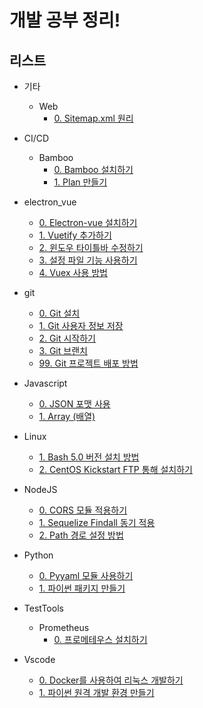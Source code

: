 # 개발 공부 정리!

## 리스트
- 기타
  - Web
    - [0. Sitemap.xml 원리](https://github.com/gwangildev/development-study/blob/master/ETC/Web/000-2020_04_29-0.%20Sitemap_xml%20%EC%9B%90%EB%A6%AC.md)
- CI/CD
  - Bamboo 
    - [0. Bamboo 설치하기](https://github.com/gwangildev/development-study/blob/master/CICD/Bamboo/000-2020_04_28-0.%20Bamboo%20%EC%84%A4%EC%B9%98%ED%95%98%EA%B8%B0.md)
    - [1. Plan 만들기](https://github.com/gwangildev/development-study/blob/master/CICD/Bamboo/001-2020_05_03-1.%20Plan%20%EB%A7%8C%EB%93%A4%EA%B8%B0.md)
- electron_vue
  - [0. Electron-vue 설치하기](https://github.com/gwangildev/development-study/blob/master/electron_vue/000-2020_04_21-0.%20Electron-vue%20%EC%84%A4%EC%B9%98%ED%95%98%EA%B8%B0.md)
  - [1. Vuetify 추가하기](https://github.com/gwangildev/development-study/blob/master/electron_vue/000-2020_04_21-1.%20Vuetify%20%EC%B6%94%EA%B0%80%ED%95%98%EA%B8%B0.md)
  - [2. 윈도우 타이틀바 수정하기](https://github.com/gwangildev/development-study/blob/master/electron_vue/000-2020_04_21-2.%20%EC%9C%88%EB%8F%84%EC%9A%B0%20%ED%83%80%EC%9D%B4%ED%8B%80%EB%B0%94%20%EC%88%98%EC%A0%95%ED%95%98%EA%B8%B0.md)
  - [3. 설정 파일 기능 사용하기](https://github.com/gwangildev/development-study/blob/master/electron_vue/000-2020_04_28-4.%20Vuex%20%EC%82%AC%EC%9A%A9%20%EB%B0%A9%EB%B2%95.md)
  - [4. Vuex 사용 방법](https://github.com/gwangildev/development-study/blob/master/electron_vue/000-2020_04_28-4.%20Vuex%20%EC%82%AC%EC%9A%A9%20%EB%B0%A9%EB%B2%95.md)

- git
  - [0. Git 설치](https://github.com/gwangildev/development-study/blob/master/git/000-2020_03_20-0.%20Git%20%EC%84%A4%EC%B9%98.md)
  - [1. Git 사용자 정보 저장](https://github.com/gwangildev/development-study/blob/master/git/001-2020_03_20-1.%20Git%20%EC%82%AC%EC%9A%A9%EC%9E%90%20%EC%A0%95%EB%B3%B4%20%EC%A0%80%EC%9E%A5.md)
  - [2. Git 시작하기](https://github.com/gwangildev/development-study/blob/master/git/002-2020_03_20-2.%20Git%20%EC%8B%9C%EC%9E%91%ED%95%98%EA%B8%B0.md)
  - [3. Git 브랜치](https://github.com/gwangildev/development-study/blob/master/git/003-2020_04_01-3.%20Git%20%EB%B8%8C%EB%9E%9C%EC%B9%98.md)
  - [99. Git 프로젝트 배포 방법](https://github.com/gwangildev/development-study/blob/master/git/010-2020_03_19-99.%20Git%20%ED%94%84%EB%A1%9C%EC%A0%9D%ED%8A%B8%20%EB%B0%B0%ED%8F%AC%20%EB%B0%A9%EB%B2%95.md)

- Javascript
  - [0. JSON 포맷 사용](https://github.com/gwangildev/development-study/blob/devel/javascript/000-2020_04_11-0.%20JSON%20%ED%8F%AC%EB%A7%B7%20%ED%95%B8%EB%93%A4%EB%A7%81%ED%95%98%EA%B8%B0.md)
  - [1. Array (배열)](https://github.com/gwangildev/development-study/blob/devel/javascript/001-2020_04_19-1.%20Array%20(%EB%B0%B0%EC%97%B4).md)

- Linux
  - [1. Bash 5.0 버전 설치 방법](https://github.com/gwangildev/development-study/blob/devel/linux/000-2020_04_20-1.%20Bash5.0%20%EC%84%A4%EC%B9%98%20%EB%B0%A9%EB%B2%95.md)
  - [2. CentOS Kickstart FTP 통해 설치하기](https://github.com/gwangildev/development-study/blob/devel/linux/000-2020_04_20-2.%20CentOS%20Kickstart%20FTP%20%EC%84%9C%EB%B2%84%20%ED%86%B5%ED%95%B4%20%EC%84%A4%EC%B9%98%ED%95%98%EA%B8%B0.md)

- NodeJS
  - [0. CORS 모듈 적용하기](https://github.com/gwangildev/development-study/blob/devel/nodejs/000-2020_04_10-0.%20CORS%20%EB%AA%A8%EB%93%88%20%EC%A0%81%EC%9A%A9%ED%95%98%EA%B8%B0.md)
  - [1. Sequelize Findall 동기 적용](https://github.com/gwangildev/development-study/blob/devel/nodejs/001-2020_04_13-1.%20Sequelize%20Findall%20%EB%8F%99%EA%B8%B0%20%EC%A0%81%EC%9A%A9.md)
  - [2. Path 경로 설정 방법](https://github.com/gwangildev/development-study/blob/master/nodejs/002-2020_04_26-2.%20Path%20%EA%B2%BD%EB%A1%9C%20%EC%84%A4%EC%A0%95%20%EB%B0%A9%EB%B2%95.md)

- Python
  - [0. Pyyaml 모듈 사용하기](https://github.com/gwangildev/development-study/blob/master/python/000-2020_04_07-0.%20pyyaml%20%EB%AA%A8%EB%93%88%20%EC%82%AC%EC%9A%A9%ED%95%98%EA%B8%B0.md)
  - [1. 파이썬 패키지 만들기](https://github.com/gwangildev/development-study/blob/master/python/001-2020_04_12-1.%20%ED%8C%8C%EC%9D%B4%EC%8D%AC%20%ED%8C%A8%ED%82%A4%EC%A7%80%20%EB%A7%8C%EB%93%A4%EA%B8%B0%20(generator-python-package).md)

- TestTools
  - Prometheus
    - [0. 프로메테우스 설치하기](https://github.com/gwangildev/development-study/blob/master/TestTools/Prometheus/000-2020_04_29-0.%20%ED%94%84%EB%A1%9C%EB%A9%94%ED%85%8C%EC%9A%B0%EC%8A%A4%20%EC%84%A4%EC%B9%98%ED%95%98%EA%B8%B0.md)

- Vscode
  - [0. Docker를 사용하여 리눅스 개발하기](https://github.com/gwangildev/development-study/blob/master/vscode/000-2020_04_09-0.%20Docker%EB%A5%BC%20%EC%82%AC%EC%9A%A9%ED%95%98%EC%97%AC%20%EB%A6%AC%EB%88%85%EC%8A%A4%20%EA%B0%9C%EB%B0%9C%20%ED%99%98%EA%B2%BD%20%EB%A7%8C%EB%93%A4%EA%B8%B0.md)
  - [1. 파이썬 원격 개발 환경 만들기](https://github.com/gwangildev/development-study/blob/master/vscode/001-2020_04_09-1.%20%ED%8C%8C%EC%9D%B4%EC%8D%AC%20%EC%9B%90%EA%B2%A9%20%EA%B0%9C%EB%B0%9C%20%ED%99%98%EA%B2%BD%20%EB%A7%8C%EB%93%A4%EA%B8%B0.md)
